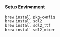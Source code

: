 #### Setup Environment
```
brew install pkg-config
brew install sdl2
brew install sdl2_ttf
brew install sdl2_mixer
```
